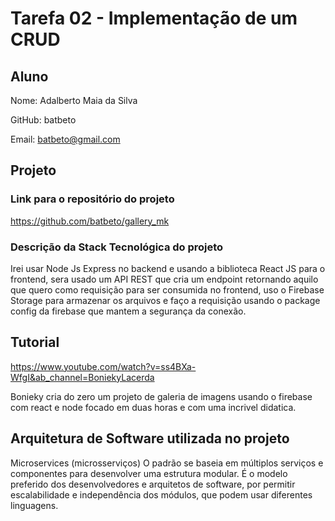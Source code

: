 # Tarefa 02 - Implementação de um CRUD
## Aluno

Nome: Adalberto Maia da Silva

GitHub: batbeto

Email: batbeto@gmail.com


## Projeto

### Link para o repositório do projeto

https://github.com/batbeto/gallery_mk

### Descrição da Stack Tecnológica do projeto
Irei usar Node Js Express no backend e usando a biblioteca React JS para o frontend, sera usado um API REST que cria um endpoint retornando aquilo que quero como requisição para ser consumida no frontend, uso o Firebase Storage para armazenar os arquivos e faço a requisição usando o package config da firebase que mantem a segurança da conexão.

## Tutorial

https://www.youtube.com/watch?v=ss4BXa-WfgI&ab_channel=BoniekyLacerda

Bonieky cria do zero um projeto de galeria de imagens usando o firebase com react e node focado em duas horas e com uma incrivel didatica.


## Arquitetura de Software utilizada no projeto
Microservices (microsserviços)
O padrão se baseia em múltiplos serviços e componentes para desenvolver uma estrutura modular. É o modelo preferido dos desenvolvedores e arquitetos de software, por permitir escalabilidade e independência dos módulos, que podem usar diferentes linguagens.

